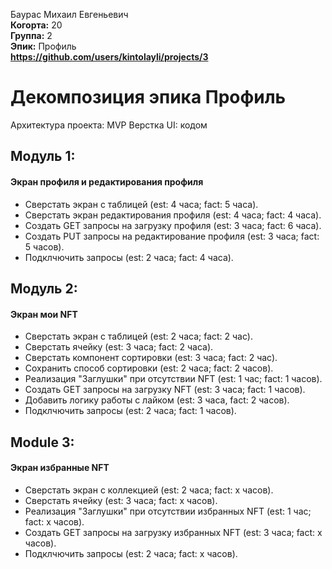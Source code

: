 Баурас Михаил Евгеньевич\
<b>Когорта:</b> 20\
<b>Группа:</b> 2\
<b>Эпик:</b> Профиль\
<b>https://github.com/users/kintolayli/projects/3</b>

# Декомпозиция эпика Профиль

Архитектура проекта: MVP
Верстка UI: кодом

## Модуль 1:
#### Экран профиля и редактирования профиля
- Сверстать экран с таблицей (est: 4 часа; fact: 5 часа).
- Сверстать экран редактирования профиля (est: 4 часа; fact: 4 часа).
- Создать GET запросы на загрузку профиля (est: 3 часа; fact: 6 часа).
- Создать PUT запросы на редактирование профиля (est: 3 часа; fact: 5 часов).
- Подклчючить запросы (est: 2 часа; fact: 4 часа).

## Модуль 2:
#### Экран мои NFT
- Сверстать экран с таблицей (est: 2 часа; fact: 2 час).
- Сверстать ячейку (est: 3 часа; fact: 2 часа).
- Сверстать компонент сортировки (est: 3 часа; fact: 2 час).
- Сохранить способ сортировки (est: 2 часа; fact: 2 часов).
- Реализация "Заглушки" при отсутствии NFT (est: 1 час; fact: 1 часов).
- Создать GET запросы на загрузку NFT (est: 3 часа; fact: 1 часов).
- Добавить логику работы с лайком (est: 3 часа, fact: 2 часов).
- Подклчючить запросы (est: 2 часа; fact: 1 часов).

## Module 3:
#### Экран избранные NFT
- Сверстать экран с коллекцией (est: 2 часа; fact: x часов).
- Сверстать ячейку (est: 3 часа; fact: x часов).
- Реализация "Заглушки" при отсутствии избранных NFT (est: 1 час; fact: x часов).
- Создать GET запросы на загрузку избранных NFT (est: 3 часа; fact: x часов).
- Подклчючить запросы (est: 2 часа; fact: x часов).
